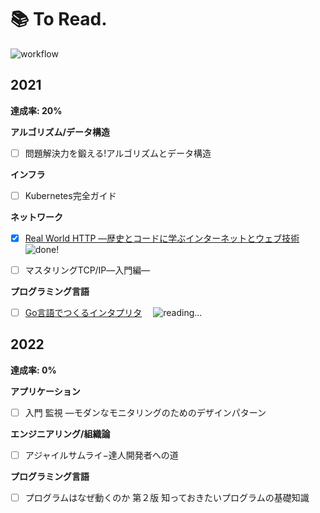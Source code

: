 # 📚 To Read.  
![workflow](https://github.com/1keiuu/tech-books/actions/workflows/run-test.yml/badge.svg)  
## 2021**達成率: 20%****アルゴリズム/データ構造**- [ ] 問題解決力を鍛える!アルゴリズムとデータ構造 **インフラ**- [ ] Kubernetes完全ガイド **ネットワーク**- [x] [Real World HTTP ―歴史とコードに学ぶインターネットとウェブ技術](https://github.com/1keiuu/tech-books/tree/main/notes/network/real-world-http) <img src='https://user-images.githubusercontent.com/46051957/115987365-b78a6800-a5ef-11eb-8ba7-82fb20225bb4.png' alt='done!'/>- [ ] マスタリングTCP/IP―入門編― **プログラミング言語**- [ ] [Go言語でつくるインタプリタ](https://github.com/1keiuu/tech-books/tree/main/notes/programming_language/go_interpreter) 　<img src='https://user-images.githubusercontent.com/46051957/115986717-907e6700-a5ec-11eb-827f-38c9e3b8c1ff.png' alt='reading...'/> ## 2022**達成率: 0%****アプリケーション**- [ ] 入門 監視 ―モダンなモニタリングのためのデザインパターン **エンジニアリング/組織論**- [ ] アジャイルサムライ−達人開発者への道 **プログラミング言語**- [ ] プログラムはなぜ動くのか 第２版 知っておきたいプログラムの基礎知識 